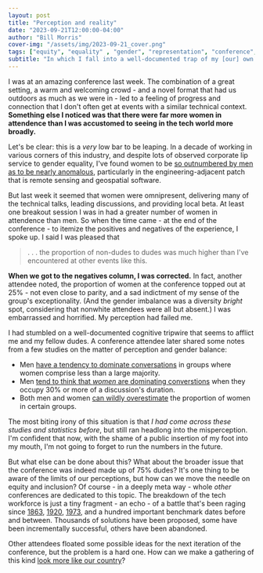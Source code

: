 ```yaml
---
layout: post
title: "Perception and reality"
date: "2023-09-21T12:00:00-04:00"
author: "Bill Morris"
cover-img: "/assets/img/2023-09-21_cover.png"
tags: ["equity", "equality" , "gender", "representation", "conference", "tech"]
subtitle: "In which I fall into a well-documented trap of my [our] own devising."
---
```


I was at an amazing conference last week. The combination of a great setting, a warm and welcoming crowd - and a novel format that had us outdoors as much as we were in - led to a feeling of progress and connection that I don't often get at events with a similar technical context. __Something else I noticed was that there were far more women in attendence than I was accustomed to seeing in the tech world more broadly.__

Let's be clear: this is a _very_ low bar to be leaping. In a decade of working in various corners of this industry, and despite lots of observed corporate lip service to gender equality, I've found women to be [so outnumbered by men as to be nearly anomalous](https://www.scientificamerican.com/article/there-are-too-few-women-in-computer-science-and-engineering/), particularly in the engineering-adjacent patch that is remote sensing and geospatial software.

But last week it seemed that women were omnipresent, delivering many of the technical talks, leading discussions, and providing local beta. At least one breakout session I was in had a greater number of women in attendence than men. So when the time came - at the end of the conference - to itemize the positives and negatives of the experience, I spoke up. I said I was pleased that 

> . . . the proportion of non-dudes to dudes was much higher than I've encountered at other events like this.

__When we got to the negatives column, I was corrected.__ In fact, another attendee noted, the proportion of women at the conference topped out at 25% - not even close to parity, and a sad indictment of my sense of the group's exceptionality. (And the gender imbalance was a diversity _bright_ spot, considering that nonwhite attendees were all but absent.) I was embarrassed and horrified. My perception had failed me.

I had stumbled on a well-documented cognitive tripwire that seems to afflict me and my fellow dudes. A conference attendee later shared some notes from a few studies on the matter of perception and gender balance:

- Men [have a tendency to dominate conversations](https://web.archive.org/web/20221026205519/https://leeshaker.com/wp-content/uploads/2012/08/Gender-Inequality-in-Deliberative-Participation-APSR-2012.pdf) in groups where women comprise less than a large majority.
- Men [tend to think that _women_ are dominating converstions](https://www.goodreads.com/book/show/454582.Man_Made_Language?from_search=true&from_srp=true&qid=V8ne43VT3G&rank=1) when they occupy 30% or more of a discussion's duration.
- Both men and women [can wildly overestimate](https://webershandwick.com/uploads/news/files/female-ceo-reputation-premium-executive-summary.pdf) the proportion of women in certain groups.

The most biting irony of this situation is that _I had come across these studies and statistics before_, but still ran headlong into the misperception. I'm confident that now, with the shame of a public insertion of my foot into my mouth, I'm not going to forget to run the numbers in the future.

But what else can be done about this? What about the broader issue that the conference was indeed made up of 75% dudes? It's one thing to be aware of the limits of our perceptions, but how can we move the needle on equity and inclusion? Of course - in a deeply meta way - whole _other_ conferences are dedicated to this topic. The breakdown of the tech workforce is just a tiny fragment - an echo - of a battle that's been raging since [1863](https://en.wikipedia.org/wiki/End_of_slavery_in_the_United_States), [1920](https://en.wikipedia.org/wiki/Women%27s_suffrage_in_the_United_States), [1973](https://en.wikipedia.org/wiki/Roe_v._Wade), and a hundred important benchmark dates before and between. Thousands of solutions have been proposed, some have been incrementally successful, others have been abandoned.

Other attendees floated some possible ideas for the next iteration of the conference, but the problem is a hard one. How can we make a gathering of this kind [look more like our country](https://www.census.gov/quickfacts/fact/table/US/PST045222)?
